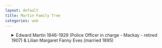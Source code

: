 ```yaml
---
layout: default
title: Martin Family Tree
categories: web
---
```


<style>
details {
  margin-left: 20px; /* Adjust the value as needed */
}

details details {
  margin-left: 40px; /* Adjust the value as needed */
}

details details details {
  margin-left: 60px; /* Adjust the value as needed */
}

/* Ensure images within details have the same indent */
details img {
  margin-left: 20px; /* Adjust the value as needed */
}

details details img {
  margin-left: 40px; /* Adjust the value as needed */
}

details details details img {
  margin-left: 60px; /* Adjust the value as needed */
}

/* Continue this pattern for deeper nesting levels if necessary */
</style>
  <details>
    <summary>Edward Martin 1846-1929 (Police Officer in charge - Mackay - retired 1907)  & Lilian Margaret Fanny Eves (married 1895)</summary>
    <details>
      <summary>Thomas Vincent Martin 1900-1948 & Enid Jane Hoskin 1904-1998 (married 1933)</summary>
      <details>
        <summary>Robert Martin 1934-2007 Christine Hooper 1938- (married 1963)</summary>
        <img src="/assets/4.jpg" style="width: 50%; height: auto;" alt="Image 4">
        <details>
          <summary>Cathy Martin 1966- & Mike Addison 1964- (married 1998)</summary>
          <img src="/assets/3.jpg" style="width: 50%; height: auto;" alt="Image 3">
          <ul>
            <li>Addison/Martin child</li>
            <li>Addison/Martin child</li>
          </ul>
        </details>
        <details>
          <summary>Paul Martin 1970- & Flur Shelley 19XX- (married 2005)</summary>
          <img src="/assets/1.jpg" style="width: 50%; height: auto;" alt="Image 1">
          <ul>
            <li>Martin/Shelley child</li>
            <li>Martin/Shelley child</li>
          </ul>
        </details>
        <details>
          <summary>Jen Martin 1972- & Chris Morgan (married 2020)</summary>
          <img src="/assets/2.jpg" style="width: 50%; height: auto;" alt="Image 2">
          <ul>
            <li>Savage/Martin child</li>
          </ul>
        </details>
      </details>
    </details>
  </details>

